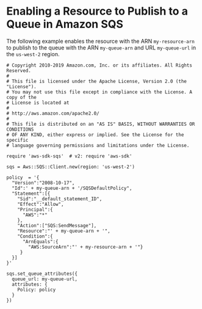 # Enabling a Resource to Publish to a Queue in Amazon SQS<a name="sqs-example-enable-resource"></a>

The following example enables the resource with the ARN `my-resource-arn` to publish to the queue with the ARN `my-queue-arn` and URL `my-queue-url` in the `us-west-2` region\.

```
# Copyright 2010-2019 Amazon.com, Inc. or its affiliates. All Rights Reserved.
#
# This file is licensed under the Apache License, Version 2.0 (the "License").
# You may not use this file except in compliance with the License. A copy of the
# License is located at
#
# http://aws.amazon.com/apache2.0/
#
# This file is distributed on an "AS IS" BASIS, WITHOUT WARRANTIES OR CONDITIONS
# OF ANY KIND, either express or implied. See the License for the specific
# language governing permissions and limitations under the License.

require 'aws-sdk-sqs'  # v2: require 'aws-sdk'

sqs = Aws::SQS::Client.new(region: 'us-west-2')

policy  = '{
  "Version":"2008-10-17",
  "Id":' + my-queue-arn + '/SQSDefaultPolicy",
  "Statement":[{
    "Sid":"__default_statement_ID",
    "Effect":"Allow",
    "Principal":{
      "AWS":"*"
    },
    "Action":["SQS:SendMessage"],
    "Resource":"' + my-queue-arn + '",
    "Condition":{
      "ArnEquals":{
        "AWS:SourceArn":"' + my-resource-arn + '"}
     }
  }]
}'

sqs.set_queue_attributes({
  queue_url: my-queue-url,
  attributes: {
    Policy: policy
  }
})
```